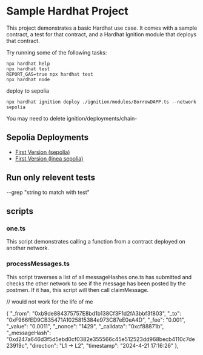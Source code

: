 # Sample Hardhat Project

This project demonstrates a basic Hardhat use case. It comes with a sample contract, a test for that contract, and a Hardhat Ignition module that deploys that contract.

Try running some of the following tasks:

```shell
npx hardhat help
npx hardhat test
REPORT_GAS=true npx hardhat test
npx hardhat node
```

deploy to sepolia

```shell
npx hardhat ignition deploy ./ignition/modules/BorrowDAPP.ts --network sepolia
```
You may need to delete ignition/deployments/chain-<something>

## Sepolia Deployments
- [First Version (sepolia)](https://sepolia.etherscan.io/address/0x7228856ED40d2812dEDAF33Ea4366be331300048#code)
- [First Version (linea sepolia)](https://sepolia.lineascan.build/address/0x43cb588c5603a1afc5e784493be091f444b6ab5b#code)


## Run only relevent tests

--grep "string to match with test"

## scripts

### one.ts

This script demonstrates calling a function from a contract deployed on another network.

### processMessages.ts

This script traverses a list of all messageHashes one.ts has submitted and checks the other network to see if the message has been posted by the postmen. If it has, this script will then call claimMessage.


// would not work for the life of me

 {
    "_from": "0xb9de884375757E8bd1b138Cf3F1d2fA3bbf3f803",
    "_to": "0xF966fED9CB35471A1025815384e973C87eE0eA4D",
    "_fee": "0.001",
    "_value": "0.0011",
    "_nonce": "1429",
    "_calldata": "0xcf88871b",
    "_messageHash": "0xd247a646d3f5d5ebd0cf0382e355566c45e512523dd968becb4110c7de23919c",
    "direction": "L1 -> L2",
    "timestamp": "2024-4-21 17:16:26"
  },